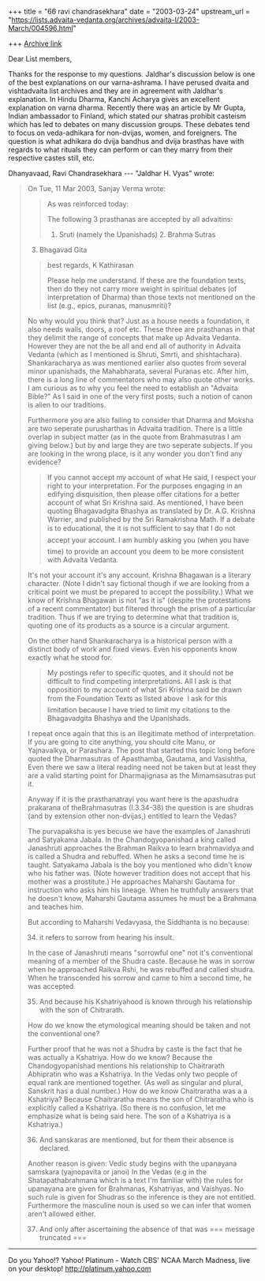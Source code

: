 +++
title = "66 ravi chandrasekhara"
date = "2003-03-24"
upstream_url = "https://lists.advaita-vedanta.org/archives/advaita-l/2003-March/004596.html"

+++
[Archive link](https://lists.advaita-vedanta.org/archives/advaita-l/2003-March/004596.html)

Dear List members,

Thanks for the response to my questions.  Jaldhar's
discussion below is one of the best explanations on
our varna-ashrama.  I have perused dvaita and
vishtadvaita list archives and they are in agreement
with Jaldhar's explanation.  In Hindu Dharma, Kanchi
Acharya gives an excellent explanation on varna
dharma.  Recently there was an article by Mr Gupta,
Indian ambassador to Finland, which stated our shatras
prohibit casteism which has led to debates on many
discussion groups.  These debates tend to focus on
veda-adhikara for non-dvijas, women, and foreigners.
The question is what adhikara do dvija bandhus and
dvija brasthas have with regards to what rituals they
can perform or can they marry from their respective
castes still, etc.

Dhanyavaad, Ravi Chandrasekhara
--- "Jaldhar H. Vyas" <jaldhar at BRAINCELLS.COM> wrote:
> On Tue, 11 Mar 2003, Sanjay Verma wrote:
>
> > As was reinforced today:
> >
> > The following 3 prasthanas are accepted by all
> advaitins:
> >
> >  1. Sruti (namely the Upanishads) 2. Brahma Sutras
> 3. Bhagavad Gita
> >
> >
> >
> > best regards, K Kathirasan
> >
> >  Please help me understand. If these are the
> foundation texts, then do
> >  they not carry more weight in spiritual debates
> (of interpretation of
> >  Dharma) than those texts not mentioned on the
> list (e.g., epics,
> >  puranas, manusmriti)?
> >
>
> No why would you think that?  Just as a house needs
> a foundation, it also
> needs walls, doors, a roof etc.  These three are
> prasthanas in that they
> delimit the range of concepts that make up Advaita
> Vedanta.  However they
> are not the be all and end all of authority in
> Advaita Vedanta (which as I
> mentioned is Shruti, Smrti, and shishtachara).
> Shankaracharya as was
> mentioned earlier also quotes from several minor
> upanishads, the
> Mahabharata, several Puranas etc.  After him, there
> is a long line of
> commentators who may also quote other works.  I am
> curious as to why you
> feel the need to establish an "Advaita Bible?"  As I
> said in one of the
> very first posts, such a notion of canon is alien to
> our traditions.
>
> Furthermore you are also failing to consider that
> Dharma and Moksha are
> two seperate purusharthas in Advaita tradition.
> There is a little overlap
> in subject matter (as in the quote from Brahmasutras
> I am giving below.)
> but by and large they are two seperate subjects.  If
> you are looking in
> the wrong place, is it any wonder you don't find any
> evidence?
>
> > If you cannot accept my account of what He said, I
> respect your right to
> > your interpretation. For the purposes engaging in
> an edifying
> > disquisition, then please offer citations for a
> better account of what
> > Sri Krishna said. As mentioned, I have been
> quoting Bhagavadgita Bhashya
> > as translated by Dr. A.G. Krishna Warrier, and
> published by the Sri
> > Ramakrishna Math. If a debate is to educational,
> the it is not
> > sufficient to say that I do not accept your
> account. I am humbly
> > asking you (when you have time) to provide an
> account you deem to be
> > more consistent with Advaita Vedanta.
>
> It's not your account it's any account.  Krishna
> Bhagawan is a literary
> character.  (Note I didn't say fictional though if
> we are looking from a
> critical point we must be prepared to accept the
> possibility.)  What we
> know of Krishna Bhagawan is not "as it is" (despite
> the protestations of a
> recent commentator) but filtered through the prism
> of a particular
> tradition.  Thus if we are trying to determine what
> that tradition is,
> quoting one of its products as a source is a
> circular argument.
>
> On the other hand Shankaracharya is a historical
> person with a distinct
> body of work and fixed views.  Even his opponents
> know exactly what he
> stood for.
>
> > My postings refer to specific quotes, and it
> should not be difficult to
> > find competing interpretations.
> > All I ask is that opposition to my account of what
> Sri
> > Krishna said be drawn from the Foundation Texts as
> listed above  I ask
> > for this limitation because I have tried to limit
> my citations to the
> > Bhagavadgita Bhashya and the Upanishads.
>
> I repeat once again that this is an illegitimate
> method of interpretation.
> If you are going to cite anything, you should cite
> Manu, or Yajnavalkya,
> or Parashara.  The post that started this topic long
> before quoted
> the Dharmasutras of Apasthamba, Gautama, and
> Vasishtha,  Even there we saw
> a literal reading need not be taken but at least
> they are a valid starting
> point for Dharmajignasa as the Mimamsasutras put it.
>
> Anyway if it is the prasthanatrayi you want here is
> the apashudra
> prakarana of theBrahmasutras (I.3.34-38)  the
> question is are shudras (and
> by extension other non-dvijas,) entitled to learn
> the Vedas?
>
> The purvapaksha is yes becuse we have the examples
> of Janashruti and
> Satyakama Jabala.  In the Chandogyopanishad a king
> called Janashruti
> approaches the Brahman Raikva to learn brahmavidya
> and is called a Shudra
> and rebuffed.  When he asks a second time he is
> taught.  Satyakama Jabala
> is the boy you mentioned who didn't know who his
> father was.  (Note
> however tradition does not accept that his mother
> was a prostitute.)  He
> approaches Maharshi Gautama for instruction who asks
> him his lineage.
> When he truthfully answers that he doesn't know,
> Maharshi Gautama assumes
> he must be a Brahmana and teaches him.
>
> But according to Maharshi Vedavyasa, the Siddhanta
> is
> no because:
>
> 34. it refers to sorrow from hearing his insult.
>
> In the case of Janashruti means "sorrowful one" not
> it's conventional
> meaning of a member of the Shudra caste.  Because he
> was in sorrow when he
> approached Raikva Rshi, he was rebuffed and called
> shudra.  When he
> transcended his sorrow and came to him a second
> time, he was accepted.
>
> 35.  And because his Kshatriyahood is known through
> his relationship with
> the son of Chitrarath.
>
> How do we know the etymological meaning should be
> taken and not the
> conventional one?
>
> Further proof that he was not a Shudra by caste is
> the fact that he was
> actually a Kshatriya.  How do we know?  Because the
> Chandogyopanishad
> mentions his relationship to Chaitrarath Abhipratin
> who was a Kshatriya.
> In the Vedas only two people of equal rank are
> mentioned together.  (As
> well as singular and plural, Sanskrit has a dual
> number.)  How do we know
> Chaitraratha was a a Kshatriya?  Because
> Chaitraratha means the son of
> Chitraratha who is explicitly called a Kshatriya.
> (So there is no
> confusion, let me emphasize what is being said here.
>  The son of a
> Kshatriya is a Kshatriya.)
>
>
> 36. And sanskaras are mentioned, but for them their
> absence is declared.
>
> Another reason is given: Vedic study begins with the
> upanayana samskara
> (yajnopavita or janoi) In the Vedas (e.g in the
> Shatapathabrahmana which
> is a text I'm familiar with) the rules for upanayana
> are given for
> Brahmanas, Kshatriyas, and Vaishyas.  No such rule
> is given for Shudras so
> the inference is they are not entitled.  Furthermore
> the masculine noun is
> used so we can infer that women aren't allowed
> either.
>
> 37.  And only after ascertaining the absence of that
> was
=== message truncated ===


__________________________________________________
Do you Yahoo!?
Yahoo! Platinum - Watch CBS' NCAA March Madness, live on your desktop!
http://platinum.yahoo.com

